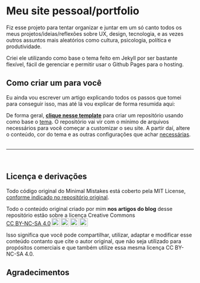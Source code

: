 # Meu site pessoal/portfolio

Fiz esse projeto para tentar organizar e juntar em um só canto todos os meus projetos/ideias/reflexões sobre UX, design, tecnologia, e as vezes outros assuntos mais aleatórios como cultura, psicologia, política e produtividade.

Criei ele utilizando como base o tema  feito em Jekyll por ser bastante flexível, fácil de gerenciar e permitir usar o Github Pages para o hosting.


## Como criar um para você

Eu ainda vou escrever um artigo explicando todos os passos que tomei para conseguir isso, mas até lá vou explicar de forma resumida aqui:

De forma geral, [**clique nesse template**](https://github.com/mmistakes/mm-github-pages-starter/generate) para  criar um repositório usando como base o [tema](https://github.com/mmistakes/minimal-mistakes). O repositório vai vir com o mínimo de arquivos necessários para você começar a customizar o seu site. A partir daí, altere o conteúdo, cor do tema e as outras configurações que achar [necessárias](https://mmistakes.github.io/minimal-mistakes/docs/configuration/).  
<br/>

---
<br/>

## Licença e derivações
Todo código original do Minimal Mistakes está coberto pela MIT License, [conforme indicado no repositório original](https://github.com/mmistakes/minimal-mistakes).

Todo o conteúdo original criado por mim **nos artigos do blog** desse repositório estão sobre a licença Creative Commons
<a href="https://creativecommons.org/licenses/by-nc-sa/4.0/deed.pt_BR" target="_blank" rel="license noopener noreferrer" style="display:inline-block;">CC BY-NC-SA 4.0<img style="height:22px!important;margin-left:3px;vertical-align:text-bottom;" src="https://mirrors.creativecommons.org/presskit/icons/cc.svg?ref=chooser-v1"><img style="height:22px!important;margin-left:3px;vertical-align:text-bottom;" src="https://mirrors.creativecommons.org/presskit/icons/by.svg?ref=chooser-v1"><img style="height:22px!important;margin-left:3px;vertical-align:text-bottom;" src="https://mirrors.creativecommons.org/presskit/icons/nc.svg?ref=chooser-v1"><img style="height:22px!important;margin-left:3px;vertical-align:text-bottom;" src="https://mirrors.creativecommons.org/presskit/icons/sa.svg?ref=chooser-v1"></a></p> 

Isso significa que você pode compartilhar, utilizar, adaptar e modificar esse conteúdo contanto que cite o autor original, que não seja utilizado para propósitos comerciais e que também utilize essa mesma licença CC BY-NC-SA 4.0.

## Agradecimentos

